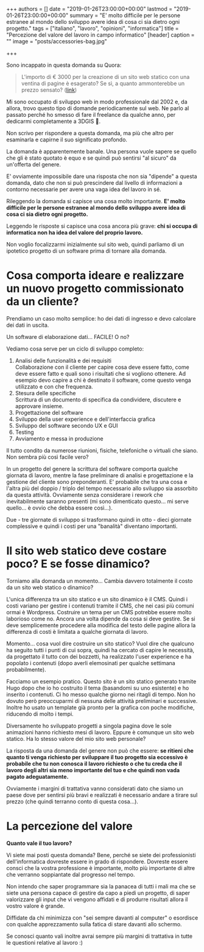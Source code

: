 +++
authors = []
date = "2019-01-26T23:00:00+00:00"
lastmod = "2019-01-26T23:00:00+00:00"
summary = "E' molto difficile per le persone estranee al mondo dello sviluppo avere idea di cosa ci sia dietro ogni progetto."
tags = ["italiano", "lavoro", "opinioni", "informatica"]
title = "Percezione del valore del lavoro in campo informatico"
[header]
caption = ""
image = "posts/accessories-bag.jpg"

+++

Sono incappato in questa domanda su Quora:

> L'importo di € 3000 per la creazione di un sito web statico con una ventina di pagine è esagerato? Se sì, a quanto ammonterebbe un prezzo sensato? ([link](https://it.quora.com/Limporto-di-3000-per-la-creazione-di-un-sito-web-statico-con-una-ventina-di-pagine-%C3%A8-esagerato-Se-s%C3%AC-a-quanto-ammonterebbe-un-prezzo-sensato))

Mi sono occupato di sviluppo web in modo professionale dal 2002 e, da allora, trovo questo tipo di domande periodicamente sul web. Ne parlo al passato perché ho smesso di fare il freelance da qualche anno, per dedicarmi completamente a 3DGIS :rocket:.

Non scrivo per rispondere a questa domanda, ma più che altro per esaminarla e capirne il suo significato profondo.

La domanda è apparentemente banale. Una persona vuole sapere se quello che gli è stato quotato è equo e se quindi può sentirsi "al sicuro" da un'offerta del genere.

E' ovviamente impossibile dare una risposta che non sia "dipende" a questa domanda, dato che non si può prescindere dal livello di informazioni a contorno necessarie per avere una vaga idea del lavoro in sé.

Rileggendo la domanda si capisce una cosa molto importante. **E' molto difficile per le persone estranee al mondo dello sviluppo avere idea di cosa ci sia dietro ogni progetto.**

Leggendo le risposte si capisce una cosa ancora più grave: **chi si occupa di informatica non ha idea del valore del proprio lavoro.**

Non voglio focalizzarmi inizialmente sul sito web, quindi parliamo di un ipotetico progetto di un software prima di tornare alla domanda.

# **Cosa comporta ideare e realizzare un nuovo progetto commissionato da un cliente?**

Prendiamo un caso molto semplice: ho dei dati di ingresso e devo calcolare dei dati in uscita.

Un software di elaborazione dati... FACILE! O no?

Vediamo cosa serve per un ciclo di sviluppo completo:

1. Analisi delle funzionalità e dei requisiti  
   Collaborazione con il cliente per capire cosa deve essere fatto, come deve essere fatto e quali sono i risultati che si vogliono ottenere. Ad esempio devo capire a chi è destinato il software, come questo venga utilizzato e con che frequenza.
2. Stesura delle specifiche  
   Scrittura di un documento di specifica da condividere, discutere e approvare insieme.
3. Progettazione del software
4. Sviluppo della user experience e dell'interfaccia grafica
5. Sviluppo del software secondo UX e GUI
6. Testing
7. Avviamento e messa in produzione

Il tutto condito da numerose riunioni, fisiche, telefoniche o virtuali che siano. Non sembra più così facile vero?

In un progetto del genere la scrittura del software comporta qualche giornata di lavoro, mentre la fase preliminare di analisi e progettazione e la gestione del cliente sono preponderanti. E' probabile che tra una cosa e l'altra più del doppio / triplo del tempo necessario allo sviluppo sia assorbito da questa attività. Ovviamente senza considerare i rework che inevitabilmente saranno presenti (mi sono dimenticato questo... mi serve quello... è ovvio che debba essere così...).

Due - tre giornate di sviluppo si trasformano quindi in otto - dieci giornate complessive e quindi i costi per una "banalità" diventano importanti.

# Il sito web statico deve costare poco? E se fosse dinamico?

Torniamo alla domanda un momento... Cambia davvero totalmente il costo da un sito web statico o dinamico?

L'unica differenza tra un sito statico e un sito dinamico è il CMS. Quindi i costi variano per gestire i contenuti tramite il CMS, che nei casi più comuni ormai è Wordpress. Costruire un tema per un CMS potrebbe essere molto laborioso come no. Ancora una volta dipende da cosa si deve gestire. Se si deve semplicemente procedere alla modifica del testo delle pagine allora la differenza di costi è limitata a qualche giornata di lavoro.

Momento... cosa vuol dire costruire un sito statico? Vuol dire che qualcuno ha seguito tutti i punti di cui sopra, quindi ha cercato di capire le necessità, da progettato il tutto con dei bozzetti, ha realizzato l'user experience e ha popolato i contenuti (dopo averli elemosinati per qualche settimana probabilmente).

Facciamo un esempio pratico. Questo sito è un sito statico generato tramite Hugo dopo che io ho costruito il tema (basandomi su uno esistente) e ho inserito i contenuti. Ci ho messo qualche giorno nei ritagli di tempo. Non ho dovuto però preoccuparmi di nessuna delle attività preliminari e successive. Inoltre ho usato un template già pronto per la grafica con poche modifiche, riducendo di molto i tempi.

Diversamente ho sviluppato progetti a singola pagina dove le sole animazioni hanno richiesto mesi di lavoro. Eppure è comunque un sito web statico. Ha lo stesso valore del mio sito web personale?

La risposta da una domanda del genere non può che essere: **se ritieni che quanto ti venga richiesto per sviluppare il tuo progetto sia eccessivo è probabile che tu non conosca il lavoro richiesto o che tu creda che il lavoro degli altri sia meno importante del tuo e che quindi non vada pagato adeguatamente.**

Ovviamente i margini di trattativa vanno considerati dato che siamo un paese dove per sentirsi più bravi e realizzati è necessario andare a tirare sul prezzo (che quindi terranno conto di questa cosa...).

# La percezione del valore

**Quanto vale il tuo lavoro?**

Vi siete mai posti questa domanda? Bene, perché se siete dei professionisti dell'informatica dovreste essere in grado di rispondere. Dovreste essere consci che la vostra professione è importante, molto più importante di altre che verranno soppiantate dal progresso nel tempo.

Non intendo che saper programmare sia la panacea di tutti i mali ma che se siete una persona capace di gestire da capo a piedi un progetto, di saper valorizzare gli input che vi vengono affidati e di produrre risultati allora il vostro valore è grande.

Diffidate da chi minimizza con "sei sempre davanti al computer" o esordisce con qualche apprezzamento sulla fatica di stare davanti allo schermo.

Se conosci quanto vali inoltre avrai sempre più margini di trattativa in tutte le questioni relative al lavoro :)
